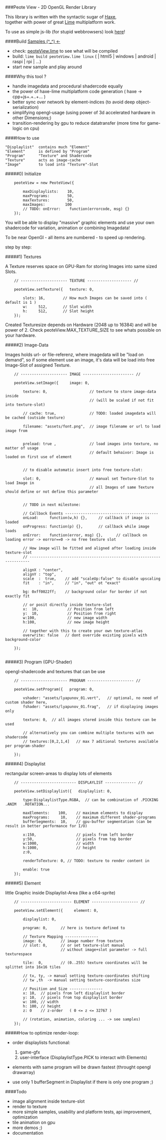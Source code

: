 ###Peote View - 2D OpenGL Render Library

This library is written with the syntactic sugar of [Haxe](http://haxe.org),  
together with power of great [Lime](https://github.com/openfl/lime) multiplatform work.  

To use as simple js-lib (for stupid webbrowsers) look [here](https://github.com/maitag/peoteView.js)!  

####Build [Samples (^_^) <-](http://maitag.github.io/peote-view/)

- check: [peoteView.lime](https://github.com/maitag/peote-view/blob/master/peoteView.lime#L10) to see what will be compiled
- build: `lime build peoteView.lime linux` ( | html5 | windows | android | raspi | rpi | ...)
- start new sample and play around


####Why this tool ?

- handle imagedata and procedural shadercode equally
- the power of haxe-lime multiplatform code generation ( haxe -> cpp+js+.+..+... )
- better sync over network by element-indices (to avoid deep object-serialization)
- simplifying opengl-usage (using power of 3d accelerated hardware in other Dimensions;)
- transition-rendering by gpu to reduce datatransfer (more time for game-logic on cpu)


####How to use

```
"Displaylist"  contains much "Element"  
"Element"      is defined by "Program"  
"Program"      "Texture" and Shadercode
"Texture"      acts as image-cache
"Image"        to load into "Texture"-Slot  
```

#####0) Initialize
```
	peoteView = new PeoteView({
		
		maxDisplaylists:    10,
		maxPrograms:        50,
		maxTextures:        50,
		maxImages:         100
		// TODO: onError:    function(errorcode, msg) {}
	});
```



You will be able to display "massive" graphic elements and use your own shadercode
for variation, animation or combining Imagedata!

To be near OpenGl - all items are numbered - to speed up rendering.


step by step:

	

#####1) Textures

A Texture reserves space on GPU-Ram for storing Images into same sized Slots.

```
	// --------------------- TEXTURE -------------------- //
	
	peoteView.setTexture({   texture: 0,
	
		slots: 16,        // How much Images can be saved into ( default is 1 )
		w:     512,       // Slot width
		h:     512,       // Slot height
	});
```	
	
Created Texturesize depends on Hardware (2048 up to 16384) and will be power of 2.
Check peoteView.MAX_TEXTURE_SIZE to see whats possible on your hardware.



#####2) Image-Data

Images holds url- or file-referenz, where imagedata will be "load on demand", so
if some element use an image, it's data will be load into free Image-Slot of assigned Texture.
```
	// --------------------- IMAGE ----------------------- //
	
	peoteView.setImage({     image: 0,
	
		texture: 0,                   // texture to store image-data inside
		                              // (will be scaled if not fit into texture-slot)

		// cache: true,               // TODO: loaded imagedata will be cached (outside texture)
		
		filename: "assets/font.png",  // image filename or url to load image from
									  
		
		preload: true ,               // load images into texture, no matter of usage 
		                              // default behaivor: Image is loaded on first use of element

		
		// to disable automatic insert into free texture-slot:
		
		slot: 0,					  // manual set Texture-Slot to load Image in
                                      // all Images of same Texture should define or not define this parameter
		
		
		// TODO in next milestone:
		
		// Callback Events ------------------------------------------
		onLoad:     function(w,h) {},	  // callback if image is loaded
		onProgress: function(p) {},	      // callback while image loads
		onError:    function(error, msg) {},	  // callback on loading error -> eorror==0 -> no free texture slot
		
		// How image will be fitted and aligned after loading inside texture-slot
		// ----------------------------------------------------------------------
		
		alignX : "center",
		alignY : "top",
		scale  :  true,	   // add "scaleUp:false" to disable upscaling
		fit    : "in",     // "in", "out" ot "exact"
		
		bg: 0xff0022ff;    // background color for border if not exactly fit
		
		// or posit directly inside texture-slot
		x:  10,   	        // Position from left
		y:  10,             // Position from right
		w:100,              // new image width
		h:100,              // new image height

		// together with this to create your own texture-atlas
		overwrite: false   // dont override existing pixels with background-color
		
	});
	
```

		

#####3) Program (GPU-Shader)

opengl-shadercode and textures that can be use

```
	// --------------------- PROGRAM --------------------- //
	
	peoteView.setProgram({   program: 0,
	
		vshader: "assets/lyapunov_01.vert",   // optional, no need of custom shader here,
		fshader: "assets/lyapunov_01.frag",   // if displaying images only
		
		texture: 0,  // all images stored inside this texture can be used

		// alternatively you can combine multiple textures with own shadercode
		// textures:[0,2,1,4]   // max 7 aditional textures available per program-shader
		
	});
```		
		

		

#####4) Displaylist

rectangular screen-areas to display lots of elements

```
	// ------------------------- DISPLAYLIST -------------- //

	peoteView.setDisplaylist({   displaylist: 0,
		
		type:DisplaylistType.RGBA,  // can be combination of .PICKING  .ANIM   .ROTATION...
		
		maxElements:    100,	// maximum elements to display
		maxPrograms:     10,	// maximum different shader-programs
		bufferSegments:  10,	// gpu-buffer segmentation (can be result in better performance for I/O)
		
		x:150,	                // pixels from left border
		y:50,	                // pixels from top border
		w:1000,	                // width
		h:1000,	                // height
		z:0,
		
		renderToTexture: 0, // TODO: texture to render content in
		
		enable: true
	});
```



#####5) Element

little Graphic inside Displaylist-Area (like a c64-sprite)

```
	// ----------------------- ELEMENT --------------------- //
	
	peoteView.setElement({     element: 0,

		displaylist: 0,
		
		program: 0,      // here is texture defined to
		
		// Texture Mapping ---------------
		image: 0,        // image number from texture
		// slot: 0,      // or set texture-slot manual
		                 // without image+slot parameter -> full texturespace
		
		tile:  0,        // (0..255) texture coordinates will be splittet into 16x16 tiles
		
		// tx, ty, -> manual setting texture-coordinates shifting
		// tw ,th  -> manual setting texture-coordinates size
		
		// Position and Size ---------------
		x: 10,	// pixels from left displaylist border
		y: 10,	// pixels from top displaylist border
		w: 100,	// width
		h: 100,	// height
		z: 0    // z-order   ( 0 <= z <= 32767 )
		
		// (rotation, animation, coloring ... -> see samples)
	});
```

	

#####How to optimize render-loop:

- order displaylists functional:
	1) game-gfx 
	2) user-interface (DisplaylistType.PICK to interact with Elements)
	
- elements with same program will be drawn fastest (throught opengl drawarray)
- use only 1 bufferSegment in Displaylist if there is only one program ;)



####Todo

- image alignment inside texture-slot
- render to texture
- more simple samples, usability and platform tests, api improvement, optimization
- tile animation on gpu
- more demos ;)
- documentation



